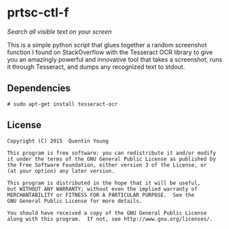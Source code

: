 prtsc-ctl-f
===========

*Search all visible text on your screen*

This is a simple python script that glues together a random screenshot
function I found on StackOverflow with the Tesseract OCR library to
give you an amazingly powerful and innovative tool that takes a screenshot,
runs it through Tesseract, and dumps any recognized text to stdout.

Dependencies
------------
    # sudo apt-get install tesseract-ocr

License
-------
```
Copyright (C) 2015  Quentin Young

This program is free software: you can redistribute it and/or modify
it under the terms of the GNU General Public License as published by
the Free Software Foundation, either version 3 of the License, or
(at your option) any later version.

This program is distributed in the hope that it will be useful,
but WITHOUT ANY WARRANTY; without even the implied warranty of
MERCHANTABILITY or FITNESS FOR A PARTICULAR PURPOSE.  See the
GNU General Public License for more details.

You should have received a copy of the GNU General Public License
along with this program.  If not, see http://www.gnu.org/licenses/.
```
